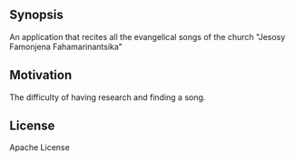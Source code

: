 ## Synopsis
An application that recites all the evangelical songs of the church "Jesosy Famonjena Fahamarinantsika"
## Motivation
The difficulty of having research and finding a song.
## License
Apache License